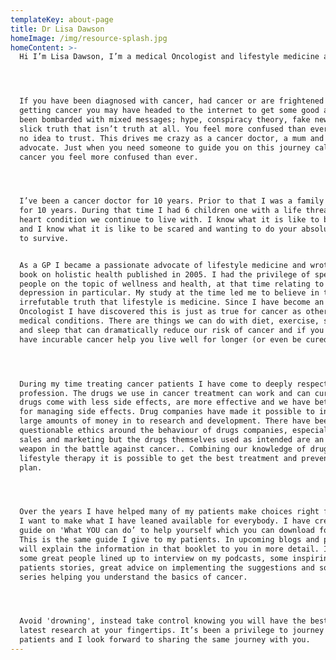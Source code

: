 ```yaml
---
templateKey: about-page
title: Dr Lisa Dawson
homeImage: /img/resource-splash.jpg
homeContent: >-
  Hi I’m Lisa Dawson, I’m a medical Oncologist and lifestyle medicine advocate.




  If you have been diagnosed with cancer, had cancer or are frightened of
  getting cancer you may have headed to the internet to get some good advice and
  been bombarded with mixed messages; hype, conspiracy theory, fake news and
  slick truth that isn’t truth at all. You feel more confused than ever and have
  no idea to trust. This drives me crazy as a cancer doctor, a mum and a patient
  advocate. Just when you need someone to guide you on this journey called
  cancer you feel more confused than ever.




  I’ve been a cancer doctor for 10 years. Prior to that I was a family doctor
  for 10 years. During that time I had 6 children one with a life threatening
  heart condition we continue to live with. I know what it is like to be busy
  and I know what it is like to be scared and wanting to do your absolute best
  to survive. 


  As a GP I became a passionate advocate of lifestyle medicine and wrote had a
  book on holistic health published in 2005. I had the privilege of speaking to
  people on the topic of wellness and health, at that time relating to
  depression in particular. My study at the time led me to believe in the
  irrefutable truth that lifestyle is medicine. Since I have become an
  Oncologist I have discovered this is just as true for cancer as other chronic
  medical conditions. There are things we can do with diet, exercise, self care
  and sleep that can dramatically reduce our risk of cancer and if you already
  have incurable cancer help you live well for longer (or even be cured).




  During my time treating cancer patients I have come to deeply respect my
  profession. The drugs we use in cancer treatment can work and can cure. Newer
  drugs come with less side effects, are more effective and we have better drugs
  for managing side effects. Drug companies have made it possible to invest
  large amounts of money in to research and development. There have been
  questionable ethics around the behaviour of drugs companies, especially around
  sales and marketing but the drugs themselves used as intended are an important
  weapon in the battle against cancer.. Combining our knowledge of drugs and
  lifestyle therapy it is possible to get the best treatment and prevention
  plan.




  Over the years I have helped many of my patients make choices right for them.
  I want to make what I have leaned available for everybody. I have created a
  guide on 'What YOU can do’ to help yourself which you can download for free.
  This is the same guide I give to my patients. In upcoming blogs and podcasts I
  will explain the information in that booklet to you in more detail. I have
  some great people lined up to interview on my podcasts, some inspiring
  patients stories, great advice on implementing the suggestions and some video
  series helping you understand the basics of cancer.




  Avoid 'drowning', instead take control knowing you will have the best and
  latest research at your fingertips. It’s been a privilege to journey with my
  patients and I look forward to sharing the same journey with you.
---
```


